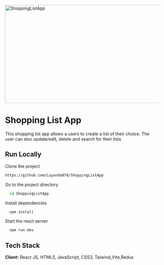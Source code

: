 <img src="https://socialify.git.ci/Luyanda078/ShoppingListApp/image?language=1&owner=1&name=1&stargazers=1&theme=Light" alt="ShoppingListApp" width="640" height="320" />
<h1>Shopping List App</h1>
<p>This shopping list app allows a users to create a list of their choice. The user can also update/edit, delete and search for their lists </p>

## Run Locally
Clone the project
```bash
https://github.com/Luyanda078/ShoppingListApp
```
Go to the project directory
```bash
  cd ShoppingListApp
```
Install dependencies
```bash
  npm install
```
Start the react server
```bash
  npm run dev
```
## Tech Stack
**Client:** React JS, HTML5, JavaScript, CSS3, Taiwind_Vite,Redux
